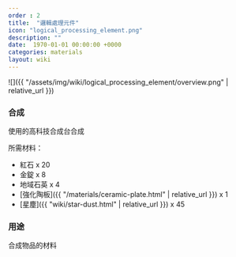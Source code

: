```yaml
---
order : 2
title:  "邏輯處理元件"
icon: "logical_processing_element.png"
description: ""
date:  1970-01-01 00:00:00 +0000
categories: materials
layout: wiki
---
```


![]({{ "/assets/img/wiki/logical_processing_element/overview.png" | relative_url }})

### 合成

使用的高科技合成台合成

所需材料：

- 紅石 x 20  
- 金錠 x 8  
- 地域石英 x 4  
- [強化陶板]({{ "/materials/ceramic-plate.html" | relative_url }}) x 1  
- [星塵]({{ "wiki/star-dust.html" | relative_url }}) x 45  

### 用途

合成物品的材料
